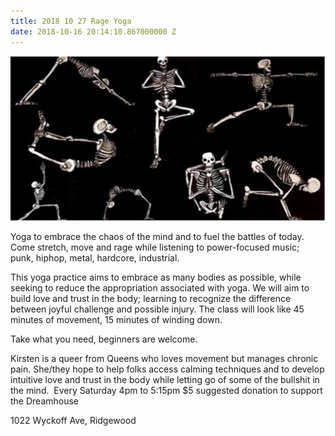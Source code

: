 ```yaml
---
title: 2018 10 27 Rage Yoga
date: 2018-10-16 20:14:10.867000000 Z
---
```


![Rage Yoga](/assets/rageyoga.png)

Yoga to embrace the chaos of the mind and to fuel the battles of today. Come stretch, move and rage while listening to power-focused music; punk, hiphop, metal, hardcore, industrial.

This yoga practice aims to embrace as many bodies as possible, while seeking to reduce the appropriation associated with yoga. We will aim to build love and trust in the body; learning to recognize the difference between joyful challenge and possible injury. The class will look like 45 minutes of movement, 15 minutes of winding down. 

Take what you need, beginners are welcome.

Kirsten is a queer from Queens who loves movement but manages chronic pain. She/they hope to help folks access calming techniques and to develop intuitive love and trust in the body while letting go of some of the bullshit in the mind.  Every Saturday 4pm to 5:15pm $5 suggested donation to support the Dreamhouse

1022 Wyckoff Ave, Ridgewood

